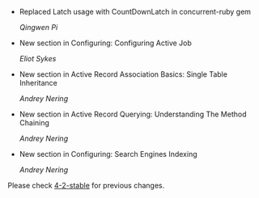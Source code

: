 *   Replaced Latch usage with CountDownLatch in concurrent-ruby gem

    *Qingwen Pi*

*   New section in Configuring: Configuring Active Job

    *Eliot Sykes*

*   New section in Active Record Association Basics: Single Table Inheritance

    *Andrey Nering*

*   New section in Active Record Querying: Understanding The Method Chaining

    *Andrey Nering*

*   New section in Configuring: Search Engines Indexing

    *Andrey Nering*

Please check [4-2-stable](https://github.com/rails/rails/blob/4-2-stable/guides/CHANGELOG.md) for previous changes.
